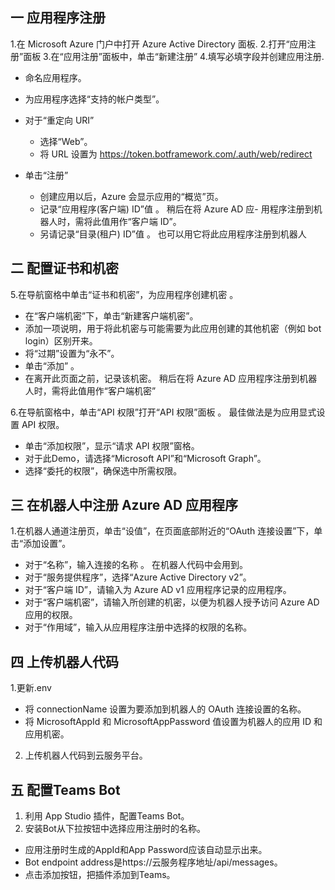 ## 一 应用程序注册
1.在 Microsoft Azure 门户中打开 Azure Active Directory 面板.
2.打开“应用注册”面板
3.在“应用注册”面板中，单击“新建注册”
4.填写必填字段并创建应用注册.

* 命名应用程序。
* 为应用程序选择“支持的帐户类型”。
* 对于“重定向 URI”
  - 选择“Web”。
  - 将 URL 设置为 https://token.botframework.com/.auth/web/redirect

* 单击“注册”
  - 创建应用以后，Azure 会显示应用的“概览”页。
  - 记录“应用程序(客户端) ID”值 。 稍后在将 Azure AD 应- 用程序注册到机器人时，需将此值用作“客户端 ID”。
  - 另请记录“目录(租户) ID”值 。 也可以用它将此应用程序注册到机器人
##  二 配置证书和机密
5.在导航窗格中单击“证书和机密”，为应用程序创建机密 。
 * 在“客户端机密”下，单击“新建客户端机密”。
 * 添加一项说明，用于将此机密与可能需要为此应用创建的其他机密（例如 bot login）区别开来。
 * 将“过期”设置为“永不”。
 * 单击“添加” 。
 * 在离开此页面之前，记录该机密。 稍后在将 Azure AD 应用程序注册到机器人时，需将此值用作“客户端机密”

6.在导航窗格中，单击“API 权限”打开“API 权限”面板 。 最佳做法是为应用显式设置 API 权限。
 * 单击“添加权限”，显示“请求 API 权限”窗格。
 * 对于此Demo，请选择“Microsoft API”和“Microsoft Graph”。
 * 选择“委托的权限”，确保选中所需权限。
## 三 在机器人中注册 Azure AD 应用程序
1.在机器人通道注册页，单击“设值”，在页面底部附近的“OAuth 连接设置”下，单击“添加设置”。
  - 对于“名称”，输入连接的名称 。 在机器人代码中会用到。
  - 对于“服务提供程序”，选择“Azure Active Directory v2”。
  - 对于“客户端 ID”，请输入为 Azure AD v1 应用程序记录的应用程序。
  - 对于“客户端机密”，请输入所创建的机密，以便为机器人授予访问 Azure AD 应用的权限。
  - 对于“作用域”，输入从应用程序注册中选择的权限的名称。

## 四 上传机器人代码
1.更新.env
  - 将 connectionName 设置为要添加到机器人的 OAuth 连接设置的名称。
  - 将 MicrosoftAppId 和 MicrosoftAppPassword 值设置为机器人的应用 ID 和应用机密。
2. 上传机器人代码到云服务平台。

## 五 配置Teams Bot
1. 利用 App Studio 插件，配置Teams Bot。
2. 安装Bot从下拉按钮中选择应用注册时的名称。
  - 应用注册时生成的AppId和App Password应该自动显示出来。
  - Bot endpoint address是https://云服务程序地址/api/messages。
  - 点击添加按钮，把插件添加到Teams。
